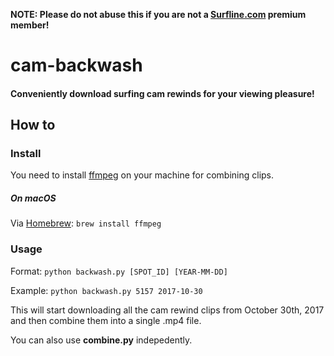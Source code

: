 **NOTE: Please do not abuse this if you are not a [Surfline.com](http://surfline.com "Surfline.com") premium member!**

# cam-backwash
####  Conveniently download surfing cam rewinds for your viewing pleasure!

## How to

### Install

You need to install [ffmpeg](https://www.ffmpeg.org/ "ffmpeg") on your machine for combining clips.

##### On macOS
Via [Homebrew](https://brew.sh/ "Homebrew"):
`brew install ffmpeg`

### Usage

Format: `python backwash.py [SPOT_ID] [YEAR-MM-DD]`

Example: `python backwash.py 5157 2017-10-30`

This will start downloading all the cam rewind clips from October 30th, 2017 and then combine them into a single .mp4 file.

You can also use **combine.py** indepedently.
